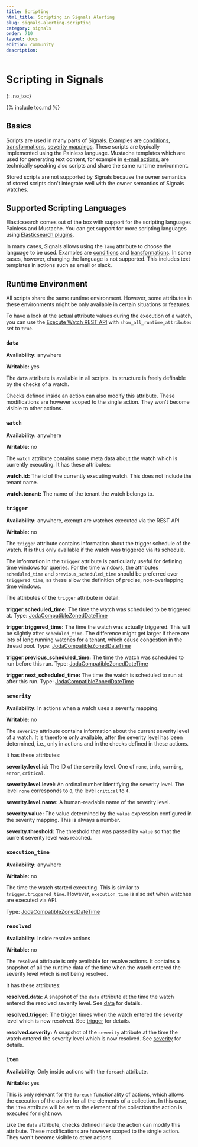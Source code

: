 ```yaml
---
title: Scripting
html_title: Scripting in Signals Alerting
slug: signals-alerting-scripting
category: signals
order: 710
layout: docs
edition: community
description: 
---
```


<!--- Copyright 2020 floragunn GmbH -->

# Scripting in Signals
{: .no_toc}

{% include toc.md %}

## Basics

Scripts are used in many parts of Signals. Examples are [conditions](conditions.md), [transformations](transformations.md), [severity mappings](severity.md). These scripts are typically implemented using the Painless language. Mustache templates which are used for generating text content, for example in [e-mail actions](actions_email.md), are technically speaking also scripts and share the same runtime environment.

Stored scripts are not supported by Signals because the owner semantics of stored scripts don't integrate well with the owner semantics of Signals watches.

## Supported Scripting Languages

Elasticsearch comes out of the box with support for the scripting languages Painless and Mustache. You can get support for more scripting languages using [Elasticsearch plugins](https://www.elastic.co/guide/en/elasticsearch/reference/master/modules-scripting-engine.html).

In many cases, Signals allows using the `lang` attribute to choose the language to be used. Examples are [conditions](conditions.md) and [transformations](transformations_overview.md). In some cases, however, changing the language is not supported. This includes text templates in actions such as email or slack.

## Runtime Environment

All scripts share the same runtime environment. However, some attributes in these environments might be only available in certain situations or features.

To have a look at the actual attribute values during the execution of a watch, you can use the [Execute Watch REST API](rest_api_watch_execute.md) with `show_all_runtime_attributes` set to `true`. 

### `data` 

**Availability:** anywhere

**Writable:** yes

The `data` attribute is available in all scripts. Its structure is freely definable by the checks of a watch.

Checks defined inside an action can also modify this attribute. These modifications are however scoped to the single action. They won't become visible to other actions.

### `watch`

**Availability:** anywhere

**Writable:** no

The `watch` attribute contains some meta data about the watch which is currently executing. It has these attributes:

**watch.id:** The id of the currently executing watch. This does not include the tenant name.

**watch.tenant:** The name of the tenant the watch belongs to.

### `trigger`

**Availability:** anywhere, exempt are watches executed via the REST API

**Writable:** no

The `trigger` attribute contains information about the trigger schedule of the watch. It is thus only available if the watch was triggered via its schedule. 

The information in the `trigger` attribute is particularly useful for defining time windows for queries. For the time windows, the attributes `scheduled_time` and `previous_scheduled_time` should be preferred over `triggered_time`, as these allow the definition of precise, non-overlapping time windows.

The attributes of the `trigger`  attribute in detail:

**trigger.scheduled_time:** The time the watch was scheduled to be triggered at. Type: [JodaCompatibleZonedDateTime](https://www.elastic.co/guide/en/elasticsearch/painless/master/painless-api-reference-shared-org-elasticsearch-script.html#painless-api-reference-shared-JodaCompatibleZonedDateTime)

**trigger.triggered_time:** The time the watch was actually triggered. This will be slightly after `scheduled_time`. The difference might get larger if there are lots of long running watches for a tenant, which cause congestion in the thread pool. Type: [JodaCompatibleZonedDateTime](https://www.elastic.co/guide/en/elasticsearch/painless/master/painless-api-reference-shared-org-elasticsearch-script.html#painless-api-reference-shared-JodaCompatibleZonedDateTime)

**trigger.previous_scheduled_time:** The time the watch was scheduled to run before this run. Type: [JodaCompatibleZonedDateTime](https://www.elastic.co/guide/en/elasticsearch/painless/master/painless-api-reference-shared-org-elasticsearch-script.html#painless-api-reference-shared-JodaCompatibleZonedDateTime)

**trigger.next_scheduled_time:** The time the watch is scheduled to run at after this run. Type: [JodaCompatibleZonedDateTime](https://www.elastic.co/guide/en/elasticsearch/painless/master/painless-api-reference-shared-org-elasticsearch-script.html#painless-api-reference-shared-JodaCompatibleZonedDateTime)

### `severity`

**Availability:** In actions when a watch uses a severity mapping.

**Writable:** no

The `severity` attribute contains information about the current severity level of a watch. It is therefore only available, after the severity level has been determined, i.e., only in actions and in the checks defined in these actions.

It has these attributes:

**severity.level.id:** The ID of the severity level. One of `none`, `info`, `warning`, `error`, `critical`. 

**severity.level.level:** An ordinal number identifying the severity level. The level `none` corresponds to `0`, the level `critical` to `4`.

**severity.level.name:** A human-readable name of the severity level.

**severity.value:** The value determined by the `value` expression configured in the severity mapping. This is always a number.

**severity.threshold:** The threshold that was passed by `value` so that the current severity level was reached.



### `execution_time`  

**Availability:** anywhere

**Writable:** no

The time the watch started executing. This is similar to `trigger.triggered_time`. However, `execution_time` is also set when watches are executed via API.

Type: [JodaCompatibleZonedDateTime](https://www.elastic.co/guide/en/elasticsearch/painless/master/painless-api-reference-shared-org-elasticsearch-script.html#painless-api-reference-shared-JodaCompatibleZonedDateTime)


### `resolved` 

**Availability:** Inside resolve actions

**Writable:** no

The `resolved` attribute is only available for resolve actions. It contains a snapshot of all the runtime data of the time when the watch entered the severity level which is not being resolved.

It has these attributes:

**resolved.data:** A snapshot of the `data` attribute at the time the watch entered the resolved severity level. See [data](#data) for details.

**resolved.trigger:** The trigger times when the watch entered the severity level which is now resolved. See  [trigger](#trigger) for details.

**resolved.severity:** A snapshot of the `severity` attribute at the time the watch entered the severity level which is now resolved. See [severity](#severity) for details.


### `item` 

**Availability:** Only inside actions with the `foreach` attribute.

**Writable:** yes

This is only relevant for the `foreach` functionality of actions, which allows the execution of the action for all the elements of a collection. In this case, the `item` attribute will be set to the element of the collection the action is executed for right now. 

Like the `data` attribute, checks defined inside the action can modify this attribute. These modifications are however scoped to the single action. They won't become visible to other actions.



